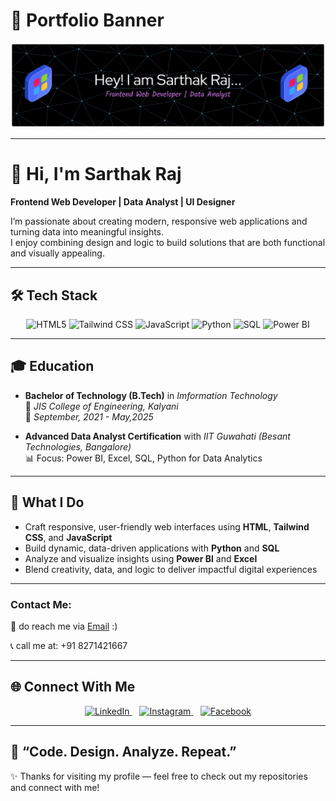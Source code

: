 # 🌟 Portfolio Banner

![Banner](github-banner.png)

---

# 👋 Hi, I'm Sarthak Raj

**Frontend Web Developer | Data Analyst | UI Designer**

I’m passionate about creating modern, responsive web applications and turning data into meaningful insights.  
I enjoy combining design and logic to build solutions that are both functional and visually appealing.

---

## 🛠️ Tech Stack  

<p align="center">
  <!-- Frontend -->
  <img src="https://cdn.jsdelivr.net/gh/devicons/devicon/icons/html5/html5-original.svg" alt="HTML5" width="50" height="50"/>
  <img src="https://www.vectorlogo.zone/logos/tailwindcss/tailwindcss-icon.svg" alt="Tailwind CSS" width="50" height="50"/>
  <img src="https://cdn.jsdelivr.net/gh/devicons/devicon/icons/javascript/javascript-original.svg" alt="JavaScript" width="50" height="50"/>
  
  <!-- Backend & Programming -->
  <img src="https://cdn.jsdelivr.net/gh/devicons/devicon/icons/python/python-original.svg" alt="Python" width="50" height="50"/>
  <img src="https://cdn.jsdelivr.net/gh/devicons/devicon/icons/mysql/mysql-original.svg" alt="SQL" width="50" height="50"/>
  
  <!-- Analytics -->
  <img src="https://upload.wikimedia.org/wikipedia/commons/c/cf/New_Power_BI_Logo.svg" alt="Power BI" width="50" height="50"/>
</p>

---

## 🎓 Education  

- **Bachelor of Technology (B.Tech)** in *Imformation Technology*  
  📍 *JIS College of Engineering, Kalyani*  
  📆 *September, 2021 - May,2025*  

- **Advanced Data Analyst Certification** with *IIT Guwahati (Besant Technologies, Bangalore)*  
  📊 Focus: Power BI, Excel, SQL, Python for Data Analytics

---

## 🚀 What I Do  
- Craft responsive, user-friendly web interfaces using **HTML**, **Tailwind CSS**, and **JavaScript**  
- Build dynamic, data-driven applications with **Python** and **SQL**  
- Analyze and visualize insights using **Power BI** and **Excel**  
- Blend creativity, data, and logic to deliver impactful digital experiences  

---

### Contact Me:
📧 do reach me via [Email](mailto:sarthakraj744@gmail.com) :)

📞 call me at: +91 8271421667

---

## 🌐 Connect With Me  

<p align="center">
  <a href="https://www.linkedin.com/in/sarthak-raj08/" target="_blank">
    <img src="https://cdn.jsdelivr.net/gh/devicons/devicon/icons/linkedin/linkedin-original.svg" alt="LinkedIn" width="40" height="40"/>
  </a>
  &nbsp;&nbsp;
  <a href="https://www.instagram.com/i_am_sarthak_sahil/" target="_blank">
    <img src="https://upload.wikimedia.org/wikipedia/commons/a/a5/Instagram_icon.png" alt="Instagram" width="40" height="40"/>
  </a>
  &nbsp;&nbsp;
  <a href="https://www.facebook.com/sarthak.sahil.08" target="_blank">
    <img src="https://cdn.jsdelivr.net/gh/devicons/devicon/icons/facebook/facebook-original.svg" alt="Facebook" width="40" height="40"/>
  </a>
</p>

---

## 💬 “Code. Design. Analyze. Repeat.”  

✨ Thanks for visiting my profile — feel free to check out my repositories and connect with me!











